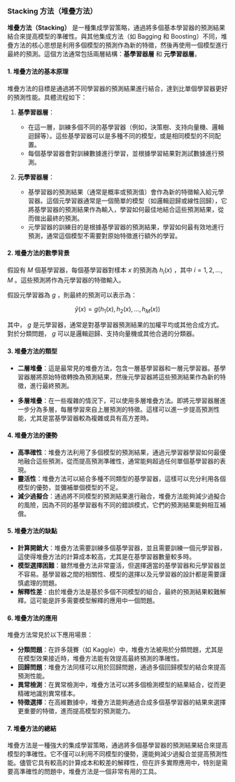 ### Stacking 方法（堆疊方法）

**堆疊方法（Stacking）** 是一種集成學習策略，通過將多個基本學習器的預測結果結合來提高模型的準確性。與其他集成方法（如 Bagging 和 Boosting）不同，堆疊方法的核心思想是利用多個模型的預測作為新的特徵，然後再使用一個模型進行最終的預測。這個方法通常包括兩層結構：**基學習器層** 和 **元學習器層**。

#### 1. **堆疊方法的基本原理**

堆疊方法的目標是通過將不同學習器的預測結果進行結合，達到比單個學習器更好的預測性能。具體流程如下：

1. **基學習器層**：
   - 在這一層，訓練多個不同的基學習器（例如，決策樹、支持向量機、邏輯迴歸等）。這些基學習器可以是多種不同的模型，或是相同模型的不同配置。
   - 每個基學習器會對訓練數據進行學習，並根據學習結果對測試數據進行預測。

2. **元學習器層**：
   - 基學習器的預測結果（通常是概率或預測值）會作為新的特徵輸入給元學習器。這個元學習器通常是一個簡單的模型（如邏輯迴歸或線性回歸），它將基學習器的預測結果作為輸入，學習如何最佳地結合這些預測結果，從而做出最終的預測。
   - 元學習器的訓練目的是根據基學習器的預測結果，學習如何最有效地進行預測，通常這個模型不需要對原始特徵進行額外的學習。

#### 2. **堆疊方法的數學背景**

假設有  $`M`$  個基學習器，每個基學習器對樣本  $`x`$  的預測為  $`h_i(x)`$ ，其中  $`i = 1, 2, \dots, M`$ 。這些預測將作為元學習器的特徵輸入。

假設元學習器為  $`g`$ ，則最終的預測可以表示為：

$$\hat{y}(x) = g(h_1(x), h_2(x), \dots, h_M(x))$$

其中， $`g`$  是元學習器，通常是對基學習器預測結果的加權平均或其他合成方式。對於分類問題， $`g`$  可以是邏輯迴歸、支持向量機或其他合適的分類器。

#### 3. **堆疊方法的類型**

- **二層堆疊**：這是最常見的堆疊方法，包含一層基學習器和一層元學習器。基學習器層將原始特徵轉換為預測結果，然後元學習器將這些預測結果作為新的特徵，進行最終預測。

- **多層堆疊**：在一些複雜的情況下，可以使用多層堆疊方法。即將元學習器層進一步分為多層，每層學習來自上層預測的特徵。這樣可以進一步提高預測性能，尤其是當基學習器較為複雜或具有高方差時。

#### 4. **堆疊方法的優勢**

- **高準確性**：堆疊方法利用了多個模型的預測結果，通過元學習器學習如何最優地融合這些預測，從而提高預測準確性，通常能夠超過任何單個基學習器的表現。
- **靈活性**：堆疊方法可以結合多種不同類型的基學習器，這樣可以充分利用各個模型的優勢，並彌補單個模型的不足。
- **減少過擬合**：通過將不同模型的預測結果進行融合，堆疊方法能夠減少過擬合的風險，因為不同的基學習器有不同的錯誤模式，它們的預測結果能夠相互補償。

#### 5. **堆疊方法的缺點**

- **計算開銷大**：堆疊方法需要訓練多個基學習器，並且需要訓練一個元學習器，這使得堆疊方法的計算成本較高，尤其是在基學習器數量較多時。
- **模型選擇困難**：雖然堆疊方法非常靈活，但選擇適當的基學習器和元學習器並不容易。基學習器之間的相關性、模型的選擇以及元學習器的設計都是需要謹慎處理的問題。
- **解釋性差**：由於堆疊方法是基於多個不同模型的組合，最終的預測結果較難解釋。這可能是許多需要模型解釋的應用中一個問題。

#### 6. **堆疊方法的應用**

堆疊方法常見於以下應用場景：

- **分類問題**：在許多競賽（如 Kaggle）中，堆疊方法被用於分類問題，尤其是在模型效果接近時，堆疊方法能有效提高最終預測的準確性。
- **回歸問題**：堆疊方法同樣可以用於回歸問題，通過多個回歸模型的結合來提高預測性能。
- **異常檢測**：在異常檢測中，堆疊方法可以將多個檢測模型的結果結合，從而更精確地識別異常樣本。
- **特徵選擇**：在高維數據中，堆疊方法能夠通過合成多個基學習器的結果來選擇更重要的特徵，進而提高模型的預測能力。

#### 7. **堆疊方法的總結**

堆疊方法是一種強大的集成學習策略，通過將多個基學習器的預測結果結合來提高模型的準確性。它不僅可以利用不同模型的優勢，還能夠減少過擬合並提高預測性能。儘管它具有較高的計算成本和較差的解釋性，但在許多實際應用中，特別是需要高準確性的問題中，堆疊方法是一個非常有用的工具。